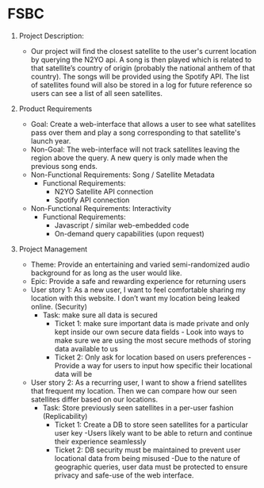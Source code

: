 # FSBC
1) Project Description:
   - Our project will find the closest satellite to the user's current location by querying the N2YO api. A song is then played which is related to that satellite’s country of origin (probably the national anthem of that country). The songs will be provided using the Spotify API. The list of satellites found will also be stored in a log for future reference so users can see a list of all seen satellites.

2) Product Requirements
   - Goal: Create a web-interface that allows a user to see what satellites pass over them and play a song corresponding to that satellite's launch year.
   - Non-Goal: The web-interface will not track satellites leaving the region above the query. A new query is only made when the previous song ends.
   - Non-Functional Requirements: Song / Satellite Metadata
		- Functional Requirements:
			- N2YO Satellite API connection
			- Spotify API connection
   - Non-Functional Requirements: Interactivity
		- Functional Requirements:
			- Javascript / similar web-embedded code
			- On-demand query capabilities (upon request)


3) Project Management
	- Theme: Provide an entertaining and varied semi-randomized audio background for as long as the user would like.
	- Epic: Provide a safe and rewarding experience for returning users
	- User story 1: As a new user, I want to feel comfortable sharing my location with this website. I don’t want my location being leaked online. (Security)
		- Task: make sure all data is secured
   			- Ticket 1: make sure important data is made private and only kept inside our own secure data fields
         			- Look into ways to make sure we are using the most secure methods of storing data available to us
   			- Ticket 2: Only ask for location based on users preferences 
         			-Provide a way for users to input how specific their locational data will be
	- User story 2: As a recurring user, I want to show a friend satellites that frequent my location. Then we can compare how our seen satellites differ based on our locations.
		- Task: Store previously seen satellites in a per-user fashion (Replicability)
   			- Ticket 1: Create a DB to store seen satellites for a particular user key
         			-Users likely want to be able to return and continue their experience seamlessly
   			- Ticket 2: DB security must be maintained to prevent user locational data from being misused
         			-Due to the nature of geographic queries, user data must be protected to ensure privacy and safe-use of the web interface.

